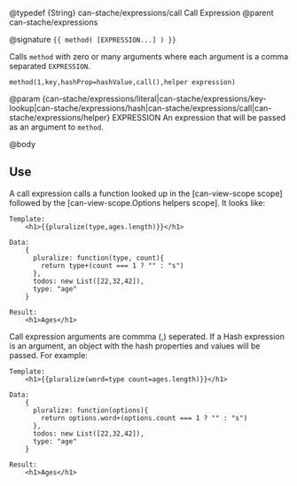 @typedef {String} can-stache/expressions/call Call Expression
@parent can-stache/expressions


@signature `{{ method( [EXPRESSION...] ) }}`

Calls `method` with zero or many arguments where each argument
is a comma separated
`EXPRESSION`.

```
method(1,key,hashProp=hashValue,call(),helper expression)
```


@param {can-stache/expressions/literal|can-stache/expressions/key-lookup|can-stache/expressions/hash|can-stache/expressions/call|can-stache/expressions/helper} EXPRESSION An expression that will be passed as an argument
to `method`.


@body

## Use

A call expression calls a function looked up in the [can-view-scope scope] followed by
the [can-view-scope.Options helpers scope]. It looks like:

```
Template:
	<h1>{{pluralize(type,ages.length)}}</h1>

Data:
	{
	  pluralize: function(type, count){
	    return type+(count === 1 ? "" : "s")
	  },
	  todos: new List([22,32,42]),
	  type: "age"
	}

Result:
	<h1>Ages</h1>
```

Call expression arguments are commma (,) seperated.  If a Hash expression is an argument,
an object with the hash properties and values will be passed. For example:

```
Template:
	<h1>{{pluralize(word=type count=ages.length)}}</h1>

Data:
	{
	  pluralize: function(options){
	    return options.word+(options.count === 1 ? "" : "s")
	  },
	  todos: new List([22,32,42]),
	  type: "age"
	}

Result:
	<h1>Ages</h1>
```
